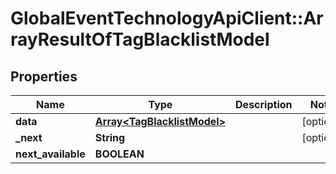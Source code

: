 # GlobalEventTechnologyApiClient::ArrayResultOfTagBlacklistModel

## Properties
Name | Type | Description | Notes
------------ | ------------- | ------------- | -------------
**data** | [**Array&lt;TagBlacklistModel&gt;**](TagBlacklistModel.md) |  | [optional] 
**_next** | **String** |  | [optional] 
**next_available** | **BOOLEAN** |  | 

